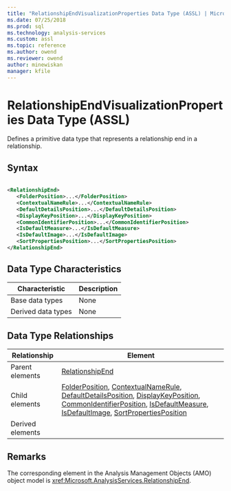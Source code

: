 ```yaml
---
title: "RelationshipEndVisualizationProperties Data Type (ASSL) | Microsoft Docs"
ms.date: 07/25/2018
ms.prod: sql
ms.technology: analysis-services
ms.custom: assl
ms.topic: reference
ms.author: owend
ms.reviewer: owend
author: minewiskan
manager: kfile
---
```

# RelationshipEndVisualizationProperties Data Type (ASSL)

  Defines a primitive data type that represents a relationship end in a relationship.  
  
## Syntax  
  
```xml  
  
<RelationshipEnd>  
   <FolderPosition>...</FolderPosition>  
   <ContextualNameRule>...</ContextualNameRule>  
   <DefaultDetailsPosition>...</DefaultDetailsPosition>  
   <DisplayKeyPosition>...</DisplayKeyPosition>  
   <CommonIdentifierPosition>...</CommonIdentifierPosition>  
   <IsDefaultMeasure>...</IsDefaultMeasure>  
   <IsDefaultImage>...</IsDefaultImage>  
   <SortPropertiesPosition>...</SortPropertiesPosition>  
</RelationshipEnd>  
```  
  
## Data Type Characteristics  
  
|Characteristic|Description|  
|--------------------|-----------------|  
|Base data types|None|  
|Derived data types|None|  
  
## Data Type Relationships  
  
|Relationship|Element|  
|------------------|-------------|  
|Parent elements|[RelationshipEnd](relationshipend-data-type-assl.md)|  
|Child elements|[FolderPosition](../../xmla/xml-elements-../properties/folderposition-element-xml.md), [ContextualNameRule](../../xmla/xml-elements-../properties/contextualnamerule-element-xml.md), [DefaultDetailsPosition](../../xmla/xml-elements-../properties/defaultdetailsposition-element-xml.md), [DisplayKeyPosition](../../xmla/xml-elements-../properties/displaykeyposition-element-xml.md), [CommonIdentifierPosition](../../xmla/xml-elements-../properties/commonidentifierposition-element-xml.md), [IsDefaultMeasure](../../xmla/xml-elements-../properties/isdefaultmeasure-element-xml.md), [IsDefaultImage](../../xmla/xml-elements-../properties/isdefaultimage-element-xml.md), [SortPropertiesPosition](../../xmla/xml-elements-../properties/sortpropertiesposition-element-xml.md)|  
|Derived elements||  
  
## Remarks  
 The corresponding element in the Analysis Management Objects (AMO) object model is <xref:Microsoft.AnalysisServices.RelationshipEnd>.  
  
  
